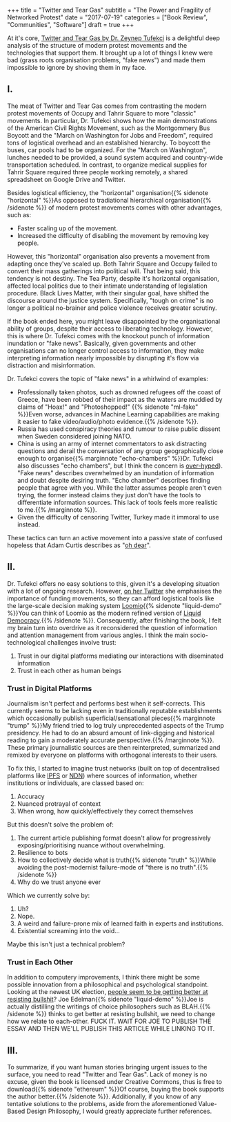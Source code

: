 +++
title = "Twitter and Tear Gas"
subtitle = "The Power and Fragility of Networked Protest"
date = "2017-07-19"
categories = ["Book Review", "Communities", "Software"]
draft = true
+++

At it's core, [Twitter and Tear Gas by Dr. Zeynep Tufekci](https://www.twitterandteargas.org/) is a delightful deep analysis of the structure of modern protest movements and the technologies that support them. It brought up a lot of things I knew were bad (grass roots organisation problems, "fake news") and made them impossible to ignore by shoving them in my face.

## I.

The meat of Twitter and Tear Gas comes from contrasting the modern protest movements of Occupy and Tahrir Square to more "classic" movements. In particular, Dr. Tufekci shows how the main demonstrations of the American Civil Rights Movement, such as the Montgommery Bus Boycott and the "March on Washington for Jobs and Freedom", required tons of logistical overhead and an established hierarchy. To boycott the buses, car pools had to be organized. For the "March on Washington", lunches needed to be provided, a sound system acquired and country-wide transportation scheduled. In contrast, to organize medical supplies for Tahrir Square required three people working remotely, a shared spreadsheet on Google Drive and Twitter.

Besides logistical efficiency, the "horizontal" organisation{{% sidenote "horizontal" %}}As opposed to tradiational hierarchical organisation{{% /sidenote %}} of modern protest movements comes with other advantages, such as:

- Faster scaling up of the movement.
- Increased the difficulty of disabling the movement by removing key people.

However, this "horizontal" organisation also prevents a movement from adapting once they've scaled up. Both Tahrir Square and Occupy failed to convert their mass gatherings into political will. That being said, this tendency is not destiny. The Tea Party, despite it's horizontal organisation, affected local politics due to their intimate understanding of legislation procedure. Black Lives Matter, with their singular goal, have shifted the discourse around the justice system. Specifically, "tough on crime" is no longer a political no-brainer and police violence receives greater scrutiny.

If the book ended here, you might leave disappointed by the organisational ability of groups, despite their access to liberating technology. However, this is where Dr. Tufekci comes with the knockout punch of information inundation or "fake news". Basically, given governments and other organisations can no longer control access to information, they make interpreting information nearly impossible by disrupting it's flow via distraction and misinformation.


Dr. Tufekci covers the topic of "fake news" in a whirlwind of examples:

- Professionally taken photos, such as drowned refugees off the coast of Greece, have been robbed of their impact as the waters are muddied by claims of "Hoax!" and "Photoshopped!" {{% sidenote "ml-fake" %}}Even worse, advances in Machine Learning capabilities are making it easier to fake video/audio/photo evidence.{{% /sidenote %}}.
- Russia has used conspiracy theories and rumour to raise public dissent when Sweden considered joining NATO.
- China is using an army of internet commentators to ask distracting questions and derail the conversation of any group geographically close enough to organise{{% marginnote "echo-chambers" %}}Dr. Tufekci also discusses "echo chambers", but I think the concern is [over-hyped](https//cogsci.stackexchange.com/q/17364/4397)). "Fake news" describes overwhelmed by an inundation of information and doubt despite desiring truth. "Echo chamber" describes finding people that agree with you. While the latter assumes people aren't even trying, the former instead claims they just don't have the tools to differentiate information sources. This lack of tools feels more realistic to me.{{% /marginnote %}}.
- Given the difficulty of censoring Twitter, Turkey made it immoral to use instead.

These tactics can turn an active movement into a passive state of confused hopeless that Adam Curtis describes as "[oh dear](https://www.youtube.com/watch?v=wcy8uLjRHPM)".


## II.

Dr. Tufekci offers no easy solutions to this, given it's a developing situation with a lot of ongoing research. However, [on her Twitter](https://twitter.com/zeynep/status/877369286074826752) she emphasises the importance of funding movements, so they can afford logistical tools like the large-scale decision making system [Loomio](https://www.loomio.org/){{% sidenote "liquid-demo" %}}You can think of Loomio as the modern refined version of [Liquid Democracy](https://uniteddiversity.coop/2013/07/19/liquid-democracy-is-not-delegative-democracy/).{{% /sidenote %}}. Consequently, after finishing the book, I felt my brain turn into overdrive as it reconsidered the question of information and attention management from various angles. I think the main socio-technological challenges involve trust:

1. Trust in our digital platforms mediating our interactions with diseminated information
2. Trust in each other as human beings

### Trust in Digital Platforms

Journalism isn't perfect and performs best when it self-corrects. This currently seems to be lacking even in traditionally reputable establishments which occasionally publish superficial/sensational pieces{{% marginnote "trump" %}}My friend tried to log truly unprecedented aspects of the Trump presidency. He had to do an absurd amount of link-digging and historical reading to gain a moderately accurate perspective.{{% /marginnote %}}. These primary journalistic sources are then reinterpreted, summarized and remixed by everyone on platforms with orthogonal interests to their users.

To fix this, I started to imagine trust networks (built on top of decentralised platforms like [IPFS](https://ipfs.io/) or [NDN](https://named-data.net/project/execsummary/)) where sources of information, whether institutions or individuals, are classed based on:

1. Accuracy
2. Nuanced protrayal of context
2. When wrong, how quickly/effectively they correct themselves

But this doesn't solve the problem of:

1. The current article publishing format doesn't allow for progressively exposing/prioritising nuance without overwhelming.
2. Resilience to bots
3. How to collectively decide what is truth{{% sidenote "truth" %}}While avoiding the post-modernist failure-mode of "there is no truth".{{% /sidenote %}}
4. Why do we trust anyone ever

Which we currently solve by:

1. Uh?
2. Nope.
3. A weird and failure-prone mix of learned faith in experts and institutions.
4. Existential screaming into the void...

Maybe this isn't just a technical problem?

### Trust in Each Other

In addition to computery improvements, I think there might be some possible innovation from a philosophical and psychological standpoint. Looking at the newest UK election, [people seem to be getting better at resisting bullshit](https://boingboing.net/2017/06/11/attention-snakeoil.html)? Joe Edelman{{% sidenote "liquid-demo" %}}Joe is actually distilling the writings of choice philosophers such as BLAH.{{% /sidenote %}} thinks to get better at resisting bullshit, we need to change how we relate to each-other. FUCK IT. WAIT FOR JOE TO PUBLISH THE ESSAY AND THEN WE'LL PUBLISH THIS ARTICLE WHILE LINKING TO IT.

## III.

To summarize, if you want human stories bringing urgent issues to the surface, you need to read "Twitter and Tear Gas". Lack of money is no excuse, given the book is licensed under Creative Commons, thus is free to download{{% sidenote "ethereum" %}}Of course, buying the book supports the author better.{{% /sidenote %}}. Additionally, if you know of any tentative solutions to the problems, aside from the aforementioned Value-Based Design Philosophy, I would greatly appreciate further references.
